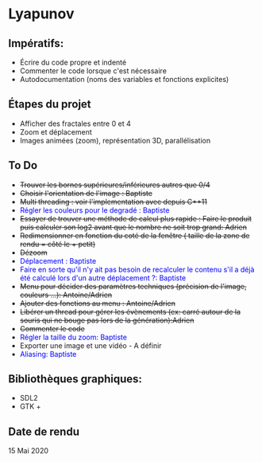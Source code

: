 # Lyapunov

## Impératifs:
- Écrire du code propre et indenté
- Commenter le code lorsque c'est nécessaire
- Autodocumentation (noms des variables et fonctions explicites)

## Étapes du projet
- Afficher des fractales entre 0 et 4
- Zoom et déplacement
- Images animées (zoom), représentation 3D, parallélisation

## To Do
- ~~Trouver les bornes supérieures/inférieures autres que 0/4~~
-  ~~Choisir l'orientation de l'image : Baptiste~~
- ~~Multi threading : voir l'implementation avec <thread> depuis C++11~~
-  <span style="color: #0000FF">Régler les couleurs pour le degradé  : Baptiste</span>
- ~~Essayer de trouver une méthode de calcul plus rapide : Faire le produit puis calculer son log2 avant que le nombre ne soit trop grand: Adrien~~
- ~~Redimensionner en fonction du coté de la fenêtre ( taille de la zone de rendu = côté le + petit)~~
- ~~Dézoom~~
- <span style="color: #0000FF">Déplacement : Baptiste</span>
- <span style="color: #0000FF"> Faire en sorte qu'il n'y ait pas besoin de recalculer le contenu s'il a déjà été calculé lors d'un autre déplacement ?: Baptiste </span>
- ~~Menu pour décider des paramètres techniques (précision de l'image, couleurs ...): Antoine/Adrien~~
- ~~Ajouter des fonctions au menu : Antoine/Adrien~~
- ~~Libérer un thread pour gérer les évènements (ex: carré autour de la souris qui ne bouge pas lors de la génération):Adrien~~
- ~~Commenter le code~~
- <span style="color: #0000FF">Régler la taille du zoom: Baptiste </span>
- Exporter une image et une vidéo - A définir
- <span style="color: #0000FF">Aliasing: Baptiste </span>

## Bibliothèques graphiques:
- SDL2
- GTK +

## Date de rendu

15 Mai 2020
